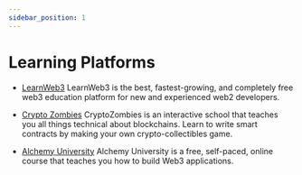 ```yaml
---
sidebar_position: 1
---
```


# Learning Platforms

- [LearnWeb3](https://learnweb3.io) LearnWeb3 is the best, fastest-growing, and completely free web3 education platform for new and experienced web2 developers.

- [Crypto Zombies](https://cryptozombies.io/) CryptoZombies is an interactive school that teaches you all things technical about blockchains. Learn to write smart contracts by making your own crypto-collectibles game.

- [Alchemy University](https://university.alchemy.com/) Alchemy University is a free, self-paced, online course that teaches you how to build Web3 applications.

